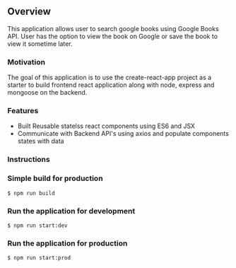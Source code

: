 ## Overview

This application allows user to search google books using Google Books API. User has the option to view the book on Google or save the book to view it sometime later.


### Motivation

The goal of this application is to use the create-react-app project as a starter to build frontend react application along with node, express and mongoose on the backend.   


### Features 

* Built Reusable statelss react components using ES6 and JSX 
* Communicate with Backend API's using axios and populate components states with data  




### Instructions


### Simple build for production

```
$ npm run build
```

### Run the application for development

```
$ npm run start:dev
```

### Run the application for production

```
$ npm run start:prod
```




